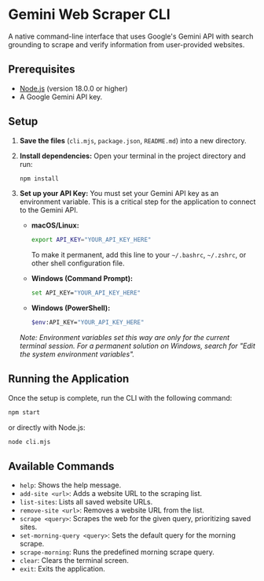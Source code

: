 # Gemini Web Scraper CLI

A native command-line interface that uses Google's Gemini API with search grounding to scrape and verify information from user-provided websites.

## Prerequisites

- [Node.js](https://nodejs.org/) (version 18.0.0 or higher)
- A Google Gemini API key.

## Setup

1.  **Save the files** (`cli.mjs`, `package.json`, `README.md`) into a new directory.

2.  **Install dependencies:**
    Open your terminal in the project directory and run:
    ```bash
    npm install
    ```

3.  **Set up your API Key:**
    You must set your Gemini API key as an environment variable. This is a critical step for the application to connect to the Gemini API.

    -   **macOS/Linux:**
        ```bash
        export API_KEY="YOUR_API_KEY_HERE"
        ```
        To make it permanent, add this line to your `~/.bashrc`, `~/.zshrc`, or other shell configuration file.

    -   **Windows (Command Prompt):**
        ```bash
        set API_KEY="YOUR_API_KEY_HERE"
        ```

    -   **Windows (PowerShell):**
        ```bash
        $env:API_KEY="YOUR_API_KEY_HERE"
        ```
    *Note: Environment variables set this way are only for the current terminal session. For a permanent solution on Windows, search for "Edit the system environment variables".*

## Running the Application

Once the setup is complete, run the CLI with the following command:

```bash
npm start
```

or directly with Node.js:

```bash
node cli.mjs
```

## Available Commands

-   `help`: Shows the help message.
-   `add-site <url>`: Adds a website URL to the scraping list.
-   `list-sites`: Lists all saved website URLs.
-   `remove-site <url>`: Removes a website URL from the list.
-   `scrape <query>`: Scrapes the web for the given query, prioritizing saved sites.
-   `set-morning-query <query>`: Sets the default query for the morning scrape.
-   `scrape-morning`: Runs the predefined morning scrape query.
-   `clear`: Clears the terminal screen.
-   `exit`: Exits the application.
